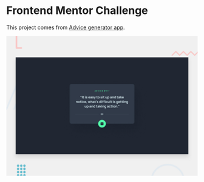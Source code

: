 # Frontend Mentor Challenge

This project comes from [Advice generator app](https://www.frontendmentor.io/challenges/advice-generator-app-QdUG-13db).

![preview](/starter_files/design/desktop-preview.jpg "Interactive rating component")